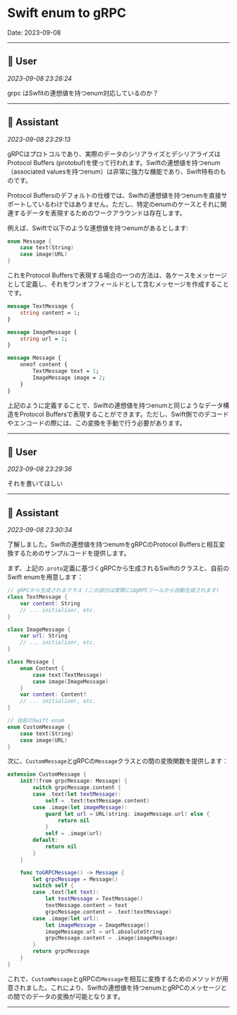 # Swift enum to gRPC

Date: 2023-09-08

---

## 👤 User
*2023-09-08 23:28:24*

grpc はSwfitの連想値を持つenum対応しているのか？

---

## 🤖 Assistant
*2023-09-08 23:29:13*

gRPCはプロトコルであり、実際のデータのシリアライズとデシリアライズはProtocol Buffers (protobuf)を使って行われます。Swiftの連想値を持つenum（associated valuesを持つenum）は非常に強力な機能であり、Swift特有のものです。

Protocol Buffersのデフォルトの仕様では、Swiftの連想値を持つenumを直接サポートしているわけではありません。ただし、特定のenumのケースとそれに関連するデータを表現するためのワークアラウンドは存在します。

例えば、Swiftで以下のような連想値を持つenumがあるとします:

```swift
enum Message {
    case text(String)
    case image(URL)
}
```

これをProtocol Buffersで表現する場合の一つの方法は、各ケースをメッセージとして定義し、それをワンオフフィールドとして含むメッセージを作成することです。

```proto
message TextMessage {
    string content = 1;
}

message ImageMessage {
    string url = 1;
}

message Message {
    oneof content {
        TextMessage text = 1;
        ImageMessage image = 2;
    }
}
```

上記のように定義することで、Swiftの連想値を持つenumと同じようなデータ構造をProtocol Buffersで表現することができます。ただし、Swift側でのデコードやエンコードの際には、この変換を手動で行う必要があります。

---

## 👤 User
*2023-09-08 23:29:36*

それを書いてほしい

---

## 🤖 Assistant
*2023-09-08 23:30:34*

了解しました。Swiftの連想値を持つenumをgRPCのProtocol Buffersと相互変換するためのサンプルコードを提供します。

まず、上記の`.proto`定義に基づくgRPCから生成されるSwiftのクラスと、自前のSwift enumを用意します：

```swift
// gRPCから生成されるクラス (この部分は実際にはgRPCツールから自動生成されます)
class TextMessage {
    var content: String
    // ... initializer, etc.
}

class ImageMessage {
    var url: String
    // ... initializer, etc.
}

class Message {
    enum Content {
        case text(TextMessage)
        case image(ImageMessage)
    }
    var content: Content?
    // ... initializer, etc.
}

// 自前のSwift enum
enum CustomMessage {
    case text(String)
    case image(URL)
}
```

次に、`CustomMessage`とgRPCの`Message`クラスとの間の変換関数を提供します：

```swift
extension CustomMessage {
    init?(from grpcMessage: Message) {
        switch grpcMessage.content {
        case .text(let textMessage):
            self = .text(textMessage.content)
        case .image(let imageMessage):
            guard let url = URL(string: imageMessage.url) else {
                return nil
            }
            self = .image(url)
        default:
            return nil
        }
    }

    func toGRPCMessage() -> Message {
        let grpcMessage = Message()
        switch self {
        case .text(let text):
            let textMessage = TextMessage()
            textMessage.content = text
            grpcMessage.content = .text(textMessage)
        case .image(let url):
            let imageMessage = ImageMessage()
            imageMessage.url = url.absoluteString
            grpcMessage.content = .image(imageMessage)
        }
        return grpcMessage
    }
}
```

これで、`CustomMessage`とgRPCの`Message`を相互に変換するためのメソッドが用意されました。これにより、Swiftの連想値を持つenumとgRPCのメッセージとの間でのデータの変換が可能となります。

---
